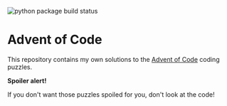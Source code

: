 ![python package build status](https://github.com/direvus/adventofcode/actions/workflows/python-package.yml/badge.svg)

# Advent of Code

This repository contains my own solutions to the [Advent of
Code](https://adventofcode.com/) coding puzzles.

**Spoiler alert!**

If you don't want those puzzles spoiled for you, don't look at the code!

